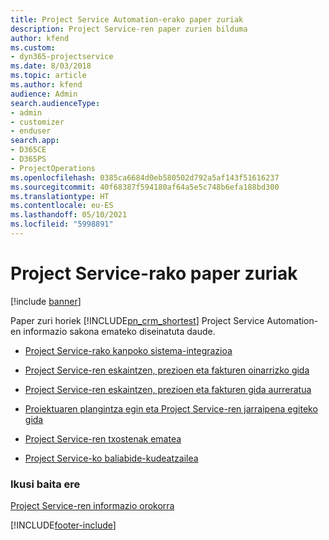 ```yaml
---
title: Project Service Automation-erako paper zuriak
description: Project Service-ren paper zurien bilduma
author: kfend
ms.custom:
- dyn365-projectservice
ms.date: 8/03/2018
ms.topic: article
ms.author: kfend
audience: Admin
search.audienceType:
- admin
- customizer
- enduser
search.app:
- D365CE
- D365PS
- ProjectOperations
ms.openlocfilehash: 0385ca6684d0eb580502d792a5af143f51616237
ms.sourcegitcommit: 40f68387f594180af64a5e5c748b6efa188bd300
ms.translationtype: HT
ms.contentlocale: eu-ES
ms.lasthandoff: 05/10/2021
ms.locfileid: "5998891"
---
```

# <a name="white-papers-for-project-service"></a>Project Service-rako paper zuriak

[!include [banner](../includes/psa-now-project-operations.md)]

Paper zuri horiek [!INCLUDE[pn_crm_shortest](../includes/pn-crm-shortest.md)] Project Service Automation-en informazio sakona emateko diseinatuta daude.

-   [Project Service-rako kanpoko sistema-integrazioa](https://go.microsoft.com/fwlink/?LinkId=825445)

-   [Project Service-ren eskaintzen, prezioen eta fakturen oinarrizko gida](https://go.microsoft.com/fwlink/?LinkId=825241)

-   [Project Service-ren eskaintzen, prezioen eta fakturen gida aurreratua](https://go.microsoft.com/fwlink/?LinkId=825242)

-   [Proiektuaren plangintza egin eta Project Service-ren jarraipena egiteko gida](https://go.microsoft.com/fwlink/?LinkId=825243)

-   [Project Service-ren txostenak ematea](https://go.microsoft.com/fwlink/?LinkId=825446)

-   [Project Service-ko baliabide-kudeatzailea](https://go.microsoft.com/fwlink/?LinkId=825244)

### <a name="see-also"></a>Ikusi baita ere
 [Project Service-ren informazio orokorra](../psa/overview.md)


[!INCLUDE[footer-include](../includes/footer-banner.md)]